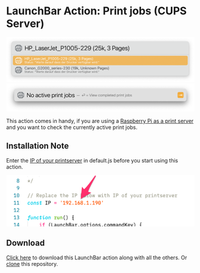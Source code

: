 # LaunchBar Action: Print jobs (CUPS Server)

<img src="pj01.png" width="600"/> 
<img src="pj02.png" width="600"/> 

This action comes in handy, if you are using a [Raspberry Pi as a print server](https://www.tomshardware.com/how-to/raspberry-pi-print-server) and you want to check the currently active print jobs. 


## Installation Note 
Enter the [IP of your printserver](https://www.raspberrypi.org/documentation/remote-access/ip-address.md) in default.js before you start using this action. 

<img src="pjID.png" width="600"/> 

## Download

[Click here](https://github.com/Ptujec/LaunchBar/archive/refs/heads/master.zip) to download this LaunchBar action along with all the others. Or [clone](https://docs.github.com/en/repositories/creating-and-managing-repositories/cloning-a-repository) this repository.